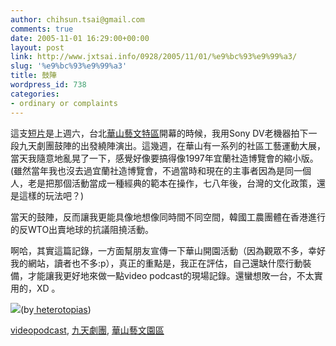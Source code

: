 ```yaml
---
author: chihsun.tsai@gmail.com
comments: true
date: 2005-11-01 16:29:00+00:00
layout: post
link: http://www.jxtsai.info/0928/2005/11/01/%e9%bc%93%e9%99%a3/
slug: '%e9%bc%93%e9%99%a3'
title: 鼓陣
wordpress_id: 738
categories:
- ordinary or complaints
---
```


這支[短片](http://www.jxtsai.info/blog/)是上週六，台北[華山藝文特區](http://www.jxtsai.info/blog/)開幕的時候，我用Sony DV老機器拍下一段九天劇團鼓陣的出發繞陣演出。這幾週，在華山有一系列的社區工藝運動大展，當天我隨意地亂晃了一下，感覺好像要搞得像1997年宜蘭社造博覽會的縮小版。(雖然當年我也沒去過宜蘭社造博覽會，不過當時和現在的主事者因為是同一個人，老是把那個活動當成一種經典的範本在操作，七八年後，台灣的文化政策，還是這樣的玩法吧？)  
  
當天的鼓陣，反而讓我更能具像地想像同時間不同空間，韓國工農團體在香港進行的反WTO出賣地球的抗議阻撓活動。  
  
啊哈，其實這篇記錄，一方面幫朋友宣傳一下華山開園活動（因為觀眾不多，幸好我的網站，讀者也不多:p），真正的重點是，我正在評估，自己還缺什麼行動裝備，才能讓我更好地來做一點video podcast的現場記錄。還蠻想敗一台，不太實用的，XD 。  
  
![](http://www.jxtsai.info/blog/)(by[ heterotopias](http://heterotopias.org/))  
  
[videopodcast](http://www.jxtsai.info/blog/), [九天劇團](http://www.jxtsai.info/blog/), [華山藝文園區](http://www.jxtsai.info/blog/)
